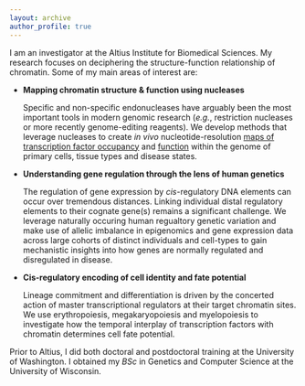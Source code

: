 ```yaml
---
layout: archive
author_profile: true
---
```


I am an investigator at the Altius Institute for Biomedical Sciences. My research focuses on deciphering the structure-function relationship of chromatin. Some of my main areas of interest are:

- **Mapping chromatin structure & function using nucleases**

  Specific and non-specific endonucleases have arguably been the most important tools in modern genomic research (*e.g.*, restriction nucleases or more recently genome-editing reagents). We develop methods that leverage nucleases to create *in vivo* nucleotide-resolution [maps of transcription factor occupancy](https://www.nature.com/articles/s41586-020-2528-x) and [function](https://www.nature.com/articles/nmeth.3554) within the genome of primary cells, tissue types and disease states.

- **Understanding gene regulation through the lens of human genetics**

  The regulation of gene expression by *cis*-regulatory DNA elements can occur over tremendous distances. Linking individual distal regulatory elements to their cognate gene(s) remains a significant challenge. We leverage naturally occuring human regualtory genetic variation and make use of allelic imbalance in epigenomics and gene expression data across large cohorts of distinct individuals and cell-types to gain mechanistic insights into how genes are normally regulated and disregulated in disease.

- **Cis-regulatory encoding of cell identity and fate potential**

  Lineage commitment and differentiation is driven by the concerted action of master transcriptional regulators at their target chromatin sites. We use erythropoiesis, megakaryopoiesis and myelopoiesis to investigate how the temporal interplay of transcription factors with chromatin determines cell fate potential.

Prior to Altius, I did both doctoral and postdoctoral training at the University of Washington. I obtained my *BSc* in Genetics and Computer Science at the University of Wisconsin.